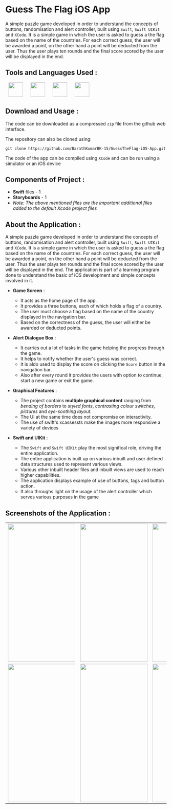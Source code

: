 # Guess The Flag iOS App 
A simple puzzle game developed in order to understand the concepts of buttons, randomisation and alert controller, built using `Swift`, `Swift UIKit` and `XCode`. It is a simple game in which the user is asked to guess a the flag based on the name of the countries. For each correct guess, the user will be awarded a point, on the other hand a point will be deducted from the user. Thus the user plays ten rounds and the final score scored by the user will be displayed in the end.

## Tools and Languages Used :
<p>
<img width="45" height="45" hspace="10" src="https://cdn.worldvectorlogo.com/logos/swift-15.svg"/>
<img width="45" height="45" hspace="10" src="https://developer.apple.com/assets/elements/icons/swiftui/swiftui-96x96_2x.png"/>
<img width="45" height="45" hspace="10" src="https://www.vectorlogo.zone/logos/git-scm/git-scm-icon.svg"/>
<img width="45" height="45" hspace="10" src="https://www.vectorlogo.zone/logos/github/github-icon.svg"/>
</p>

## Download and Usage :
The code can be downloaded as a compressed `zip` file from the github web interface.

The repository can also be cloned using:
```
git clone https://github.com/BarathKumarBK-15/GuessTheFlag-iOS-App.git
```

The code of the app can be compiled using `XCode` and can be run using a simulator or an iOS device

## Components of Project :
- **Swift** files - 1
- **Storyboards** - 1
- _Note: The above mentioned files are the important additional files added to the default Xcode project files_

## About the Application :
A simple puzzle game developed in order to understand the concepts of buttons, randomisation and alert controller, built using `Swift`, `Swift UIKit` and `XCode`. It is a simple game in which the user is asked to guess a the flag based on the name of the countries. For each correct guess, the user will be awarded a point, on the other hand a point will be deducted from the user. Thus the user plays ten rounds and the final score scored by the user will be displayed in the end. The application is part of a learning program done to understand the basic of iOS development and simple concepts involved in it.
- **Game Screen** :
  - It acts as the home page of the app.
  - It provides a three buttons, each of which holds a flag of a country.
  - The user must choose a flag based on the name of the country  displayed in the navigation bar.
  - Based on the correctness of the guess, the user will either be awarded or deducted points.
  
- **Alert Dialogue Box** :
  - It carries out a lot of tasks in the game helping the progress through the game.
  - It helps to notify whether the user's guess was correct.
  - It is aldo used to display the score on clicking the `Score` button in the navigation bar.
  - Also after every round it provides the users with option to continue, start a new game or exit the game.
  
- **Graphical Features** :
  - The project contains **multiple graphical content** ranging from _bending of borders_ to _styled fonts_, _contrasting colour switches_, _pictures_ and _eye-soothing layout_.
  - The UI at the same time does not compromise on interactivity.
  - The use of swift's xcassessts make the images more responsive a variety of devices
  
- **Swift and UIKit** :
  - The `Swift` and `Swift UIKit` play the most significal role, driving the entire application.
  - The entire application is built up on various inbuilt and user defined data structures used to represent various views.
  - Various other inbuilt header files and inbuilt views are used to reach higher capabilities.
  - The application displays example of use of buttons, tags and button action.
  - It also throughs light on the usage of the alert controller which serves various purposes in the game
  
## Screenshots of the Application :
<table>
  <tr>
    <td> <img src = "screenshots/1.png" height="430" width="210"> </td>
    <td> <img src = "screenshots/2.png" height="430" width="210"> </td>
    <td> <img src = "screenshots/3.png" height="430" width="210"> </td>
  </tr>
  <tr>
    <td> <img src = "screenshots/4.png" height="430" width="210"> </td>
    <td> <img src = "screenshots/5.png" height="430" width="210"> </td>
    <td> <img src = "screenshots/6.png" height="430" width="210"> </td>
  </tr>
</table>

